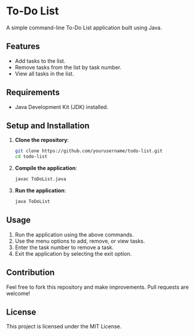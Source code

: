 # To-Do List

A simple command-line To-Do List application built using Java.

## Features

- Add tasks to the list.
- Remove tasks from the list by task number.
- View all tasks in the list.

## Requirements

- Java Development Kit (JDK) installed.

## Setup and Installation

1. **Clone the repository**:
    ```bash
    git clone https://github.com/yourusername/todo-list.git
    cd todo-list
    ```

2. **Compile the application**:
    ```bash
    javac ToDoList.java
    ```

3. **Run the application**:
    ```bash
    java ToDoList
    ```

## Usage

1. Run the application using the above commands.
2. Use the menu options to add, remove, or view tasks.
3. Enter the task number to remove a task.
4. Exit the application by selecting the exit option.

## Contribution

Feel free to fork this repository and make improvements. Pull requests are welcome!

## License

This project is licensed under the MIT License.
